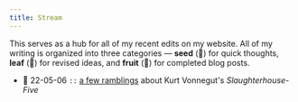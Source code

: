 ```yaml
---
title: Stream
---
```

This serves as a hub for all of my recent edits on my website. All of my writing is organized into three categories — **seed** (🌰) for quick thoughts, **leaf** (🌿) for revised ideas, and **fruit** (🥭) for completed blog posts.

- 🌿 22-05-06 `::` [a few ramblings](/writing/slaughterhouse-five) about Kurt Vonnegut's *Slaughterhouse-Five*